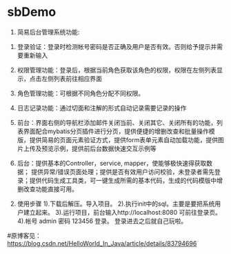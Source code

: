 # sbDemo
1. 简易后台管理系统功能: 

1) 登录验证：登录时检测帐号密码是否正确及用户是否有效。否则给予提示并需要重新输入

2) 权限管理功能：登录后，根据当前角色获取该角色的权限，权限在左侧列表显示，点击左侧列表前往相应界面

3) 角色管理功能：可根据不同角色分配不同权限。

4) 日志记录功能：通过切面和注解的形式自动记录需要记录的操作

5) 前台：界面右侧的导航栏添加邮件关闭当前、关闭其它、关闭所有的功能，列表界面配合mybatis分页插件进行分页，提供便捷的增删改查和批量操作模版，提供简易的页面元素验证方式，提供form表单元素自动加载功能，提供图片上传及预览示例，提供前后台数据快速交互示例等

6) 后台：提供基本的Controller，service, mapper，使能够极快速得获取数据； 提供异常/错误页面处理；提供是否有效用户访问校验，未登录者需先登录；提供代码生成工具类，可一键生成所需的基本代码，生成的代码模版中增删改查功能直接可用。

2. 使用步骤 
1).下载后解压。导入项目。 
2).执行init中的sql。主要是要把系统用户建立起来。 
3).运行项目，前台输入http://localhost:8080 可前往登录页。 
4).帐号 admin 密码 123456 登录。 登录进去之后就自己玩啦。

#原博客见： https://blog.csdn.net/HelloWorld_In_Java/article/details/83794696
